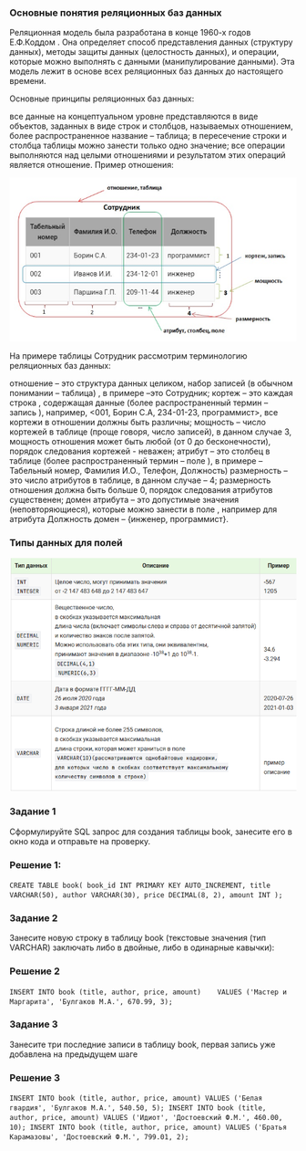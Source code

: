 ### Основные понятия реляционных баз данных
Реляционная модель была разработана в конце 1960-х годов Е.Ф.Коддом . Она определяет способ представления данных (структуру данных), методы защиты данных (целостность данных), и операции, которые можно выполнять с данными (манипулирование данными). Эта модель лежит в основе всех реляционных баз данных до настоящего времени.

Основные принципы реляционных баз данных:

все данные на концептуальном уровне представляются в виде объектов, заданных в виде строк и столбцов, называемых отношением, более распространенное название – таблица;
в пересечение строки и столбца таблицы можно занести только одно значение;
все операции выполняются над целыми отношениями и результатом этих операций является отношение.
Пример отношения: 

![30](/images/30.png)                         

На примере таблицы Сотрудник рассмотрим терминологию реляционных баз данных:

отношение  – это структура данных целиком, набор записей (в обычном понимании – таблица) , в  примере –это Сотрудник;
кортеж – это каждая строка , содержащая данные (более распространенный термин – запись ), например, <001, Борин С.А, 234-01-23, программист>, все кортежи в отношении должны быть различны;
мощность – число кортежей в таблице (проще говоря, число записей), в данном случае 3, мощность отношения может быть любой (от 0 до бесконечности), порядок следования кортежей - неважен;
атрибут – это столбец в таблице (более распространенный термин – поле ), в примере – Табельный номер, Фамилия И.О., Телефон, Должность) 
размерность – это число атрибутов в таблице, в данном случае – 4;
размерность отношения должна быть больше 0, порядок следования атрибутов существенен;
домен атрибута – это допустимые значения (неповторяющиеся), которые можно занести в поле , например для атрибута Должность домен – {инженер, программист}.

### Типы данных для полей 

![31](/images/31.png)

### Задание 1
Сформулируйте SQL запрос для создания таблицы book, занесите  его в окно кода и отправьте на проверку. 

### Решение 1: 

`CREATE TABLE book(
    book_id INT PRIMARY KEY AUTO_INCREMENT,
    title VARCHAR(50),
    author VARCHAR(30),
    price DECIMAL(8, 2),
    amount INT
); `


### Задание 2
Занесите новую строку в таблицу book (текстовые значения (тип VARCHAR) заключать либо в двойные, либо в одинарные кавычки):

### Решение 2

`INSERT INTO book (title, author, price, amount)   
    VALUES ('Мастер и Маргарита', 'Булгаков М.А.', 670.99, 3);`

### Задание 3

Занесите три последние записи в таблицу book,  первая запись уже добавлена на предыдущем шаге

### Решение 3

`INSERT INTO book (title, author, price, amount)
    VALUES ('Белая гвардия', 'Булгаков М.А.', 540.50, 5);
INSERT INTO book (title, author, price, amount)
    VALUES ('Идиот', 'Достоевский Ф.М.', 460.00, 10);
INSERT INTO book (title, author, price, amount)
     VALUES ('Братья Карамазовы', 'Достоевский Ф.М.', 799.01, 2);`

 
